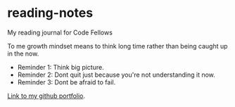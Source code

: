 # reading-notes
My reading journal for Code Fellows

To me growth mindset means to think long time rather than being caught up in the now.

- Reminder 1: Think big picture.
- Reminder 2: Dont quit just because you're not understanding it now.
- Reminder 3: Dont be afraid to fail.

[Link to my github portfolio](https://github.com/abshir206).
